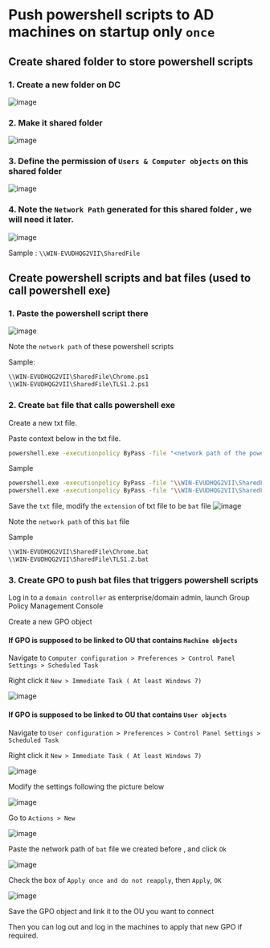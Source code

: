 # Push powershell scripts to AD machines on startup only `once`

## Create shared folder to store powershell scripts

### 1. Create a new folder on DC
![image](https://user-images.githubusercontent.com/96930989/211191621-cff1dda4-e591-41b5-8725-bfbab672b1d0.png)

### 2. Make it shared folder
![image](https://user-images.githubusercontent.com/96930989/211191637-33587410-944a-4559-a621-503ce04430a4.png)

### 3. Define the permission of `Users & Computer objects` on this shared folder
![image](https://user-images.githubusercontent.com/96930989/211191666-af604dde-ecda-4c5a-9a88-9525eb004915.png)

### 4. Note the `Network Path` generated for this shared folder , we will need it later.
![image](https://user-images.githubusercontent.com/96930989/211191691-c5234512-64fd-4101-8c6e-0c17e58a41d3.png)

Sample : `\\WIN-EVUDHQG2VII\SharedFile`

## Create powershell scripts and bat files (used to call powershell exe)

### 1. Paste the powershell script there
![image](https://user-images.githubusercontent.com/96930989/211191792-bcd554e8-ce5e-4c6e-8190-a2ade020101b.png)

Note the `network path` of these powershell scripts

Sample:
```sh
\\WIN-EVUDHQG2VII\SharedFile\Chrome.ps1
\\WIN-EVUDHQG2VII\SharedFile\TLS1.2.ps1
```

### 2. Create `bat` file that calls powershell exe

Create a new txt file.

Paste context below in the txt file.
```sh
powershell.exe -executionpolicy ByPass -file "<network path of the powershell script>"
```

Sample
```sh
powershell.exe -executionpolicy ByPass -file "\\WIN-EVUDHQG2VII\SharedFile\TLS1.2.ps1"
powershell.exe -executionpolicy ByPass -file "\\WIN-EVUDHQG2VII\SharedFile\Chrome.ps1"
```

Save the `txt` file, modify the `extension` of txt file to be `bat` file
![image](https://user-images.githubusercontent.com/96930989/211191932-674922fc-8f18-4bc6-a2d5-d59468a5f915.png)

Note the `network path` of this `bat` file

Sample

```sh
\\WIN-EVUDHQG2VII\SharedFile\Chrome.bat
\\WIN-EVUDHQG2VII\SharedFile\TLS1.2.bat
```

### 3. Create GPO to push bat files that triggers powershell scripts

Log in to a `domain controller` as enterprise/domain admin, launch Group Policy Management Console

Create a new GPO object


#### If GPO is supposed to be linked to OU that contains `Machine objects`

Navigate to `Computer configuration > Preferences > Control Panel Settings > Scheduled Task`

Right click it `New > Immediate Task ( At least Windows 7)`

![image](https://user-images.githubusercontent.com/96930989/211192094-1b6e1185-f6c3-4a2d-8eab-3a5f3a1c02bb.png)

#### If GPO is supposed to be linked to OU that contains `User objects`

Navigate to `User configuration > Preferences > Control Panel Settings > Scheduled Task`

Right click it `New > Immediate Task ( At least Windows 7)`

![image](https://user-images.githubusercontent.com/96930989/211192152-05688d03-a1b9-4fdf-9117-af1d421f4bac.png)

Modify the settings following the picture below 

![image](https://user-images.githubusercontent.com/96930989/211192175-a0c5f849-a0f9-4fce-8c9c-42cd54a170d4.png)

Go to `Actions > New`

![image](https://user-images.githubusercontent.com/96930989/211192185-09abd4a8-6b4e-4170-a830-b86be56cc3ee.png)

Paste the network path of `bat` file we created before , and click `Ok`

![image](https://user-images.githubusercontent.com/96930989/211192201-72153fd4-2320-41f6-bf28-d82e10a8a74b.png)

Check the box of `Apply once and do not reapply`, then `Apply`, `OK`

![image](https://user-images.githubusercontent.com/96930989/211192235-76dcc769-2896-49a8-a583-a9f7462aa946.png)

Save the GPO object and link it to the OU you want to connect

Then you can log out and log in the machines to apply that new GPO if required.

